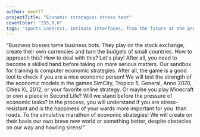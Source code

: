 ```yaml
---
author: eeefff
projectTitle: "Economic strategies stress test"
coverColor: "255,0,0"
tags: "sports interest, intimate interfaces, from the future at the present, psychodata, intoxication, places of transparency, protocols of self-organisation, self-destructing structures, speculative synthesis, tongue and teeth of creativity"
---
```

“Business bosses tame business bots. They play on the stock exchange, create their own currencies and turn the budgets of small countries. How to approach this? How to deal with this? Let's play! After all, you need to become a skilled hand before taking on more serious matters.
Our sandbox for training is computer economic strategies. After all, the game is a good tool to check if you are a nice economic person! We will test the strength of the economic models in the games SimCity, Tropico 5, General, Anno 2070, Cities XL 2012, or your favorite online strategy. Or maybe you play Minecraft or own a piece in Second Life? Will we stand before the pressure of economic tasks? In the process, you will understand if you are stress-resistant and is the happiness of your wards more important for you  than roads.
To the simulative marathon of economic strategies! We will create on their basis our own brave new world or something better, despite obstacles on our way and howling sirens!”
